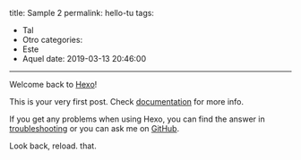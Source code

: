 title: Sample 2
permalink: hello-tu
tags:
  - Tal
  - Otro
categories:
  - Este
  - Aquel
date: 2019-03-13 20:46:00
---
Welcome back to [Hexo](https://hexo.io/)! 

This is your very first post. Check [documentation](https://hexo.io/docs/) for more info. 

If you get any problems when using Hexo, you can find the answer in [troubleshooting](https://hexo.io/docs/troubleshooting.html) or you can ask me on [GitHub](https://github.com/hexojs/hexo/issues).

Look back, reload. that.

